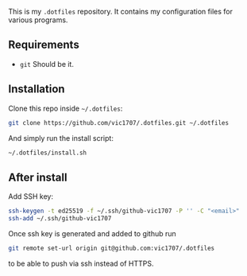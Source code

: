 This is my `.dotfiles` repository. It contains my configuration files for various programs.

## Requirements
  - `git`
  Should be it.

## Installation
Clone this repo inside `~/.dotfiles`:
```sh
git clone https://github.com/vic1707/.dotfiles.git ~/.dotfiles
```
And simply run the install script:
```sh
~/.dotfiles/install.sh
```

## After install

Add SSH key:
```sh
ssh-keygen -t ed25519 -f ~/.ssh/github-vic1707 -P '' -C "<email>"
ssh-add ~/.ssh/github-vic1707
```
Once ssh key is generated and added to github run 
```sh
git remote set-url origin git@github.com:vic1707/.dotfiles
```
to be able to push via ssh instead of HTTPS.
